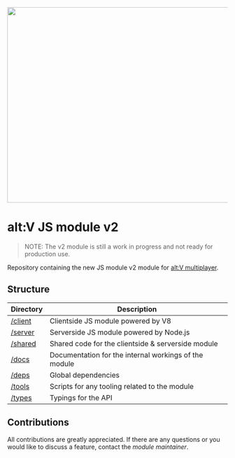 <img src="https://cdn.discordapp.com/attachments/758680546506178610/1083699499882532965/image.png" height="448" width="896"/>

# alt:V JS module v2

> NOTE: The v2 module is still a work in progress and not ready for production use.

Repository containing the new JS module v2 module for [alt:V multiplayer](https://altv.mp/).

## Structure

| Directory          | Description                                             |
| ------------------ | ------------------------------------------------------- |
| [/client](/client) | Clientside JS module powered by V8                      |
| [/server](/server) | Serverside JS module powered by Node.js                 |
| [/shared](/shared) | Shared code for the clientside & serverside module      |
| [/docs](/docs)     | Documentation for the internal workings of the module   |
| [/deps](/deps)     | Global dependencies                                     |
| [/tools](/tools)   | Scripts for any tooling related to the module           |
| [/types](/types)   | Typings for the API                                     |

## Contributions

All contributions are greatly appreciated.
If there are any questions or you would like to discuss a feature, contact the *module maintainer*.
